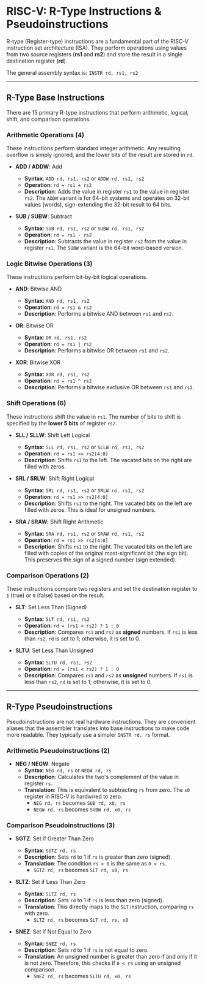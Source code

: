 # RISC-V: R-Type Instructions & Pseudoinstructions

R-type (Register-type) instructions are a fundamental part of the RISC-V instruction set architecture (ISA). They perform operations using values from two source registers (**rs1** and **rs2**) and store the result in a single destination register (**rd**).

The general assembly syntax is: `INSTR rd, rs1, rs2`

---

## R-Type Base Instructions

There are 15 primary R-type instructions that perform arithmetic, logical, shift, and comparison operations.

### Arithmetic Operations (4)
These instructions perform standard integer arithmetic. Any resulting overflow is simply ignored, and the lower bits of the result are stored in `rd`.

* **ADD / ADDW**: Add
    * **Syntax**: `ADD rd, rs1, rs2` or `ADDW rd, rs1, rs2`
    * **Operation**: `rd = rs1 + rs2`
    * **Description**: Adds the value in register `rs1` to the value in register `rs2`. The `ADDW` variant is for 64-bit systems and operates on 32-bit values (words), sign-extending the 32-bit result to 64 bits.

* **SUB / SUBW**: Subtract
    * **Syntax**: `SUB rd, rs1, rs2` or `SUBW rd, rs1, rs2`
    * **Operation**: `rd = rs1 - rs2`
    * **Description**: Subtracts the value in register `rs2` from the value in register `rs1`. The `SUBW` variant is the 64-bit word-based version.

### Logic Bitwise Operations (3)
These instructions perform bit-by-bit logical operations.

* **AND**: Bitwise AND
    * **Syntax**: `AND rd, rs1, rs2`
    * **Operation**: `rd = rs1 & rs2`
    * **Description**: Performs a bitwise AND between `rs1` and `rs2`.

* **OR**: Bitwise OR
    * **Syntax**: `OR rd, rs1, rs2`
    * **Operation**: `rd = rs1 | rs2`
    * **Description**: Performs a bitwise OR between `rs1` and `rs2`.

* **XOR**: Bitwise XOR
    * **Syntax**: `XOR rd, rs1, rs2`
    * **Operation**: `rd = rs1 ^ rs2`
    * **Description**: Performs a bitwise exclusive OR between `rs1` and `rs2`.

### Shift Operations (6)
These instructions shift the value in `rs1`. The number of bits to shift is specified by the **lower 5 bits** of register `rs2`.

* **SLL / SLLW**: Shift Left Logical
    * **Syntax**: `SLL rd, rs1, rs2` or `SLLW rd, rs1, rs2`
    * **Operation**: `rd = rs1 << rs2[4:0]`
    * **Description**: Shifts `rs1` to the left. The vacated bits on the right are filled with zeros.

* **SRL / SRLW**: Shift Right Logical
    * **Syntax**: `SRL rd, rs1, rs2` or `SRLW rd, rs1, rs2`
    * **Operation**: `rd = rs1 >> rs2[4:0]`
    * **Description**: Shifts `rs1` to the right. The vacated bits on the left are filled with zeros. This is ideal for unsigned numbers.

* **SRA / SRAW**: Shift Right Arithmetic
    * **Syntax**: `SRA rd, rs1, rs2` or `SRAW rd, rs1, rs2`
    * **Operation**: `rd = rs1 >> rs2[4:0]`
    * **Description**: Shifts `rs1` to the right. The vacated bits on the left are filled with copies of the original most-significant bit (the sign bit). This preserves the sign of a signed number (sign extended).

### Comparison Operations (2)
These instructions compare two registers and set the destination register to `1` (true) or `0` (false) based on the result.

* **SLT**: Set Less Than (Signed)
    * **Syntax**: `SLT rd, rs1, rs2`
    * **Operation**: `rd = (rs1 < rs2) ? 1 : 0`
    * **Description**: Compares `rs1` and `rs2` as **signed** numbers. If `rs1` is less than `rs2`, `rd` is set to 1; otherwise, it is set to 0.

* **SLTU**: Set Less Than Unsigned
    * **Syntax**: `SLTU rd, rs1, rs2`
    * **Operation**: `rd = (rs1 < rs2) ? 1 : 0`
    * **Description**: Compares `rs1` and `rs2` as **unsigned** numbers. If `rs1` is less than `rs2`, `rd` is set to 1; otherwise, it is set to 0.

---

## R-Type Pseudoinstructions

Pseudoinstructions are not real hardware instructions. They are convenient aliases that the assembler translates into base instructions to make code more readable. They typically use a simpler `INSTR rd, rs` format.

### Arithmetic Pseudoinstructions (2)

* **NEG / NEGW**: Negate
    * **Syntax**: `NEG rd, rs` or `NEGW rd, rs`
    * **Description**: Calculates the two's complement of the value in register `rs`.
    * **Translation**: This is equivalent to subtracting `rs` from zero. The `x0` register in RISC-V is hardwired to zero.
        * `NEG rd, rs` becomes `SUB rd, x0, rs`
        * `NEGW rd, rs` becomes `SUBW rd, x0, rs`

### Comparison Pseudoinstructions (3)

* **SGTZ**: Set if Greater Than Zero
    * **Syntax**: `SGTZ rd, rs`
    * **Description**: Sets `rd` to 1 if `rs` is greater than zero (signed).
    * **Translation**: The condition `rs > 0` is the same as `0 < rs`.
        * `SGTZ rd, rs` becomes `SLT rd, x0, rs`

* **SLTZ**: Set if Less Than Zero
    * **Syntax**: `SLTZ rd, rs`
    * **Description**: Sets `rd` to 1 if `rs` is less than zero (signed).
    * **Translation**: This directly maps to the `SLT` instruction, comparing `rs` with zero.
        * `SLTZ rd, rs` becomes `SLT rd, rs, x0`

* **SNEZ**: Set if Not Equal to Zero
    * **Syntax**: `SNEZ rd, rs`
    * **Description**: Sets `rd` to 1 if `rs` is not equal to zero.
    * **Translation**: An unsigned number is greater than zero if and only if it is not zero. Therefore, this checks if `0 < rs` using an unsigned comparison.
        * `SNEZ rd, rs` becomes `SLTU rd, x0, rs`